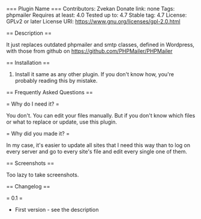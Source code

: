 === Plugin Name ===
Contributors: Zvekan
Donate link: none
Tags: phpmailer
Requires at least: 4.0
Tested up to: 4.7
Stable tag: 4.7
License: GPLv2 or later
License URI: https://www.gnu.org/licenses/gpl-2.0.html

== Description ==

It just replaces outdated phpmailer and smtp classes, defined in Wordpress, with those from github on https://github.com/PHPMailer/PHPMailer


== Installation ==

1. Install it same as any other plugin. If you don't know how, you're probably reading this by mistake. 


== Frequently Asked Questions ==

= Why do I need it? =

You don't. You can edit your files manually.
But if you don't know which files or what to replace or update, use this plugin.

= Why did you made it? =

In my case, it's easier to update all sites that I need this way than to log on every server and go to every site's file and edit every single one of them.


== Screenshots ==

Too lazy to take screenshots.


== Changelog ==

= 0.1 =
* First version - see the description
